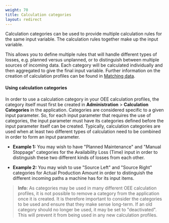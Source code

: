 ```yaml
---
weight: 70
title: Calculation categories
layout: redirect
---
```


Calculation categories can be used to provide multiple calculation rules for the same input variable. The calculation rules together make up the input variable.

This allows you to define multiple rules that will handle different types of losses, e.g. planned versus unplanned, or to distinguish between multiple sources of incoming data. Each category will be calculated individually and then aggregated to give the final input variable. Further information on the creation of calculation profiles can be found in [Matching data](/oee/oee-administration/#matching-data).

#### Using calculation categories

In order to use a calculation category in your OEE calculation profiles, the category itself must first be created in **Administration** > **Calculation Categories** in the application. Categories are considered specific to a given input parameter. So, for each input parameter that requires the use of categories, the input parameter must have its categories defined before the input parameter itself can be created. Typically, calculation categories are used when at least two different types of calculation need to be combined in order to form an input parameter.

* **Example 1:** You may wish to have "Planned Maintenance" and "Manual Stoppage" categories for the Availability Loss (Time) input in order to distinguish these two different kinds of losses from each other.

* **Example 2:** You may wish to use "Source Left" and "Source Right" categories for Actual Production Amount in order to distinguish the different incoming paths a machine has for its input items.

>**Info:** As categories may be used in many different OEE calculation profiles, it is not possible to remove a category from the application once it is created. It is therefore important to consider the categories to be used and ensure that they make sense long-term. If an old category should no longer be used, it may be set to "deactivated". This will prevent it from being used in any new calculation profiles.

